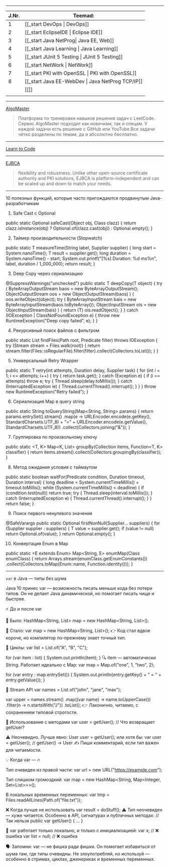 

---

| J.Nr. | Teemad:                                          |
| ----- | ------------------------------------------------ |
| 1     | [[_start DevOps \| DevOps]]                      |
| 2     | [[_start EclipseIDE \| Eclipse IDE]]             |
| 3     | [[_start Java NetProg\| Java EE, Web]]           |
| 4     | [[_start Java Learning \| Java Learning]]        |
| 5     | [[_start JUnit 5 Testing \| JUnit 5 Testing]]    |
| 6     | [[_start NetWork \| NetWork]]                    |
| 7     | [[_start PKI with OpenSSL \| PKI with OpenSSL]]  |
| 8     | [[_start Java EE-WebDev \| Java NetProg TCP/IP]] |
|       | [[]]                                             |
|       |                                                  |


---
[AlgoMaster](https://algomaster.io)
>Платформа по тренировке навыков решения задач с LeetCode. Сервис AlgoMaster подходит как новичкам, так и спецам. У каждой задачи есть решение с GitHub или YouTube.Все задачи чётко разделены по темам, да и абсолютно бесплатно.

---
[Learn to Code](https://www.w3schools.com)

---
[EJBCA](https://www.ejbca.org/about/)
>flexibility and robustness. Unlike other open-source certificate authority and PKI solutions, EJBCA is platform-independent and can be scaled up and down to match your needs.

---



10 полезных функций, которые часто пригождаются продвинутым Java-разработчикам


1. Safe Cast с Optional


public static <T> Optional<T> safeCast(Object obj, Class<T> clazz) {
    return clazz.isInstance(obj) ? Optional.of(clazz.cast(obj)) : Optional.empty();
}



2. Таймер производительности (Stopwatch)


public static <T> T measureTime(String label, Supplier<T> supplier) {
    long start = System.nanoTime();
    T result = supplier.get();
    long duration = System.nanoTime() - start;
    System.out.printf("[%s] Duration: %d ms%n", label, duration / 1_000_000);
    return result;
}



3. Deep Copy через сериализацию


@SuppressWarnings("unchecked")
public static <T extends Serializable> T deepCopy(T object) {
    try (
        ByteArrayOutputStream baos = new ByteArrayOutputStream();
        ObjectOutputStream oos = new ObjectOutputStream(baos)
    ) {
        oos.writeObject(object);
        try (
            ByteArrayInputStream bais = new ByteArrayInputStream(baos.toByteArray());
            ObjectInputStream ois = new ObjectInputStream(bais)
        ) {
            return (T) ois.readObject();
        }
    } catch (IOException | ClassNotFoundException e) {
        throw new RuntimeException("Deep copy failed", e);
    }
}



4. Рекурсивный поиск файлов с фильтром


public static List<Path> findFiles(Path root, Predicate<Path> filter) throws IOException {
    try (Stream<Path> stream = Files.walk(root)) {
        return stream.filter(Files::isRegularFile).filter(filter).collect(Collectors.toList());
    }
}



5. Универсальный Retry Wrapper


public static <T> T retry(int attempts, Duration delay, Supplier<T> task) {
    for (int i = 1; i <= attempts; i++) {
        try {
            return task.get();
        } catch (Exception e) {
            if (i == attempts) throw e;
            try { Thread.sleep(delay.toMillis()); } catch (InterruptedException ie) { Thread.currentThread().interrupt(); }
        }
    }
    throw new RuntimeException("Retry failed");
}



6. Сериализация Map в query string


public static String toQueryString(Map<String, String> params) {
    return params.entrySet().stream()
        .map(e -> URLEncoder.encode(e.getKey(), StandardCharsets.UTF_8) + "=" +
                  URLEncoder.encode(e.getValue(), StandardCharsets.UTF_8))
        .collect(Collectors.joining("&"));
}



7. Группировка по произвольному ключу


public static <T, K> Map<K, List<T>> groupBy(Collection<T> items, Function<T, K> classifier) {
    return items.stream().collect(Collectors.groupingBy(classifier));
}



8. Метод ожидания условия с таймаутом


public static boolean waitFor(Predicate<Void> condition, Duration timeout, Duration interval) {
    long deadline = System.currentTimeMillis() + timeout.toMillis();
    while (System.currentTimeMillis() < deadline) {
        if (condition.test(null)) return true;
        try { Thread.sleep(interval.toMillis()); } catch (InterruptedException e) { Thread.currentThread().interrupt(); }
    }
    return false;
}



9. Поиск первого ненулевого значения


@SafeVarargs
public static <T> Optional<T> firstNonNull(Supplier<T>... suppliers) {
    for (Supplier<T> supplier : suppliers) {
        T value = supplier.get();
        if (value != null) return Optional.of(value);
    }
    return Optional.empty();
}



10. Конвертация Enum в Map


public static <E extends Enum<E>> Map<String, E> enumMap(Class<E> enumClass) {
    return Arrays.stream(enumClass.getEnumConstants())
                 .collect(Collectors.toMap(Enum::name, Function.identity()));
}




----

 `var` в Java — типы без шума

Java 10 принес var — возможность писать меньше кода без потери типов. Он не делает Java динамической, но помогает писать чище и быстрее.

⚡️ До и после var

📌 Было:
HashMap<String, List<Integer>> map = new HashMap<String, List<Integer>>();

📌 Стало:
var map = new HashMap<String, List<Integer>>();
👉 Код стал вдвое короче, но компилятор по-прежнему знает точный тип.


🔁 Циклы:
var list = List.of("A", "B", "C");

for (var item : list) {
    System.out.println(item);
}
🔍 item — автоматически String. Работает идеально с Map:
var map = Map.of("one", 1, "two", 2);

for (var entry : map.entrySet()) {
    System.out.println(entry.getKey() + " = " + entry.getValue());
}

🔄 Stream API
var names = List.of("john", "jane", "max");

var upper = names.stream()
    .map((var name) -> name.toUpperCase())
    .filter(n -> n.startsWith("J"))
    .toList();
👉 Лаконично, читаемо, с сохранением типовой строгости.

🧪 Использование с методами
var user = getUser(); // Что возвращает getUser?

⚠️ Неочевидно. Лучше явно:
User user = getUser();
или хотя бы:
var user = getUser(); // getUser() → User
✍️ Пиши комментарий, если тип важен для читаемости.

💡 Когда var — 🔥

 Тип очевиден из правой части:
  var url = new URL("https://example.com");
  

Тип слишком громоздкий:
  var map = new HashMap<String, Map<Integer, Set<List<String>>>>();
  

В локальных временных переменных:
  var tmp = Files.readAllLines(Path.of("file.txt"));
  

❌ Когда лучше не использовать
var result = doStuff();
⚠️ Тип неочевиден — хуже читается. Особенно в API, сигнатурах и публичных методах:
// Так нельзя
public var getUser() { ... }

📛 var работает только локально, и только с инициализацией:
var x;           // ❌ ошибка
var list = null; // ❌ ошибка


🗣️ Запомни: var — не фишка ради фишки. Он помогает избавиться от шума там, где типы очевидны. Не злоупотребляй, но используй — особенно в стримах, циклах, дженериках и временных переменных.





